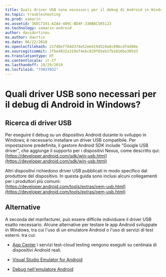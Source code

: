 ```yaml
---
title: Quali driver USB sono necessari per il debug di Android in Windows?
ms.topic: troubleshooting
ms.prod: xamarin
ms.assetid: 36EC7341-A2A4-409C-BD4F-330BAC505123
ms.technology: xamarin-android
author: davidortinau
ms.author: daortin
ms.date: 06/22/2018
ms.openlocfilehash: 21fd8eff64d374e52e64194524a8c096cdf4d90e
ms.sourcegitcommit: 2fbe4932a319af4ebc829f65eb1fb1816ba305d3
ms.translationtype: HT
ms.contentlocale: it-IT
ms.lasthandoff: 10/29/2019
ms.locfileid: "73027032"
---
```

# <a name="what-usb-drivers-do-i-need-to-debug-android-on-windows"></a>Quali driver USB sono necessari per il debug di Android in Windows?

## <a name="finding-usb-drivers"></a>Ricerca di driver USB

Per eseguire il debug su un dispositivo Android durante lo sviluppo in Windows; è necessario installare un driver USB compatibile. Per impostazione predefinita, il gestore Android SDK include "Google USB driver", che aggiunge il supporto per i dispositivi Nexus, come descritto qui: [https://developer.android.com/sdk/win-usb.html](https://developer.android.com/sdk/win-usb.html)

Altri dispositivi richiedono driver USB pubblicati in modo specifico dal produttore del dispositivo. In questa guida sono inclusi alcuni collegamenti per i produttori più comuni: [https://developer.android.com/tools/extras/oem-usb.html](https://developer.android.com/tools/extras/oem-usb.html)

## <a name="alternatives"></a>Alternative

A seconda del manfacturer, può essere difficile individuare il driver USB esatto necessario. Alcune alternative per testare le app Android sviluppate in Windows, tra cui l'uso di un emulatore Android o l'uso di servizi di test esterni. tra cui:

- [App Center](https://docs.microsoft.com/appcenter/test-cloud/) i servizi test-cloud testing vengono eseguiti su centinaia di dispositivi Android reali.

- [Visual Studio Emulator for Android](https://visualstudio.microsoft.com/vs/msft-android-emulator/)

- [Debug nell'emulatore Android](~/android/deploy-test/debugging/debug-on-emulator.md)
